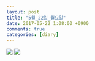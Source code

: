 ```yaml
---
layout: post
title: "5월_22일_월요일"
date: 2017-05-22 1:08:00 +0900
comments: true 
categories: [diary] 
---
```

![](http://blogfiles14.naver.net/MjAxNzA1MjJfMjUz/MDAxNDk1MzgyODk2NzIw.UWCGsAJMgEBsWzt3rD7Z7ve9Gyqnfo_XxHOCuQxfCQgg.MTQdlROWMB9x6sekMLl6AwJpZMaq4kiJdiIgQ7ipAjgg.JPEG.hotleve/NaverBlog_20170522_010816_01.jpg) 
![](http://blogfiles15.naver.net/MjAxNzA1MjJfMjk0/MDAxNDk1MzgyODk3NzA2.PidoPzV9gYNRVZoEJTwoojEuwYhzhcrsYuQLYorgZ8Eg.husVNFnRR2L_WmkqZig30na1mPyzCqS1ChntkJNPop0g.JPEG.hotleve/NaverBlog_20170522_010817_02.jpg) 
